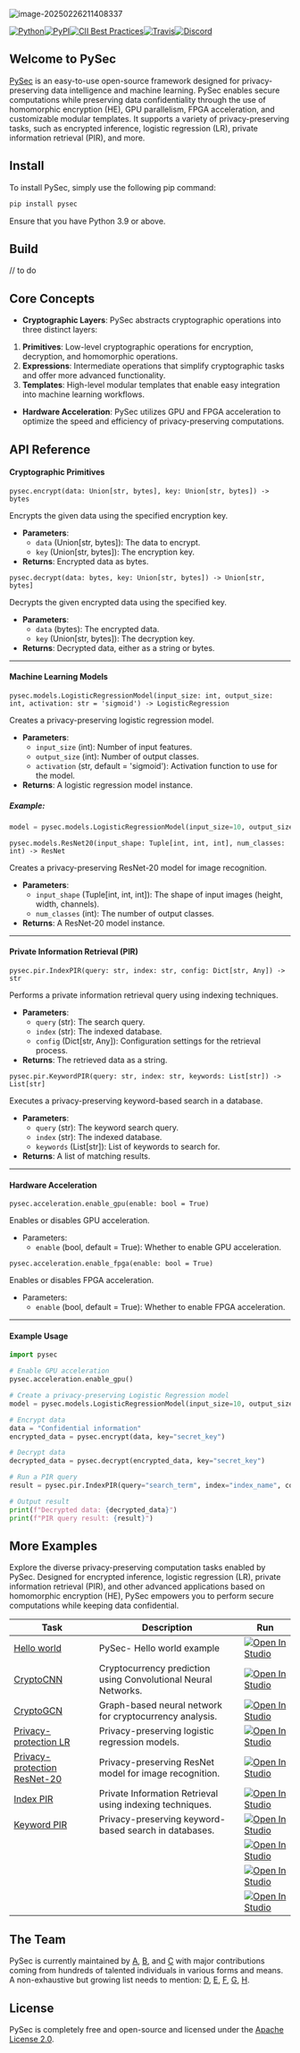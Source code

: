 

![image-20250226211408337](![](https://pic1.imgdb.cn/item/67eba4800ba3d5a1d7e90c6b.png))

[![Python](https://img.shields.io/pypi/pyversions/tensorflow.svg)](https://badge.fury.io/py/tensorflow)[![PyPI](https://badge.fury.io/py/tensorflow.svg)](https://badge.fury.io/py/tensorflow)[![CII Best Practices](https://bestpractices.coreinfrastructure.org/projects/1486/badge)](https://bestpractices.coreinfrastructure.org/projects/1486)[![Travis](https://app.travis-ci.com/ethereum/go-ethereum.svg?branch=master)](https://app.travis-ci.com/github/ethereum/go-ethereum)[![Discord](https://img.shields.io/badge/discord-join%20chat-blue.svg)](https://discord.gg/nthXNEv)

## Welcome to PySec

[PySec](https://www.google.com) is an easy-to-use open-source framework designed for privacy-preserving data intelligence and machine learning. PySec enables secure computations while preserving data confidentiality through the use of homomorphic encryption (HE), GPU parallelism, FPGA acceleration, and customizable modular templates. It supports a variety of privacy-preserving tasks, such as encrypted inference, logistic regression (LR), private information retrieval (PIR), and more.

## Install

To install PySec, simply use the following pip command:

```bash
pip install pysec
```

Ensure that you have Python 3.9 or above.

## Build

// to do

## Core Concepts

- **Cryptographic Layers**: PySec abstracts cryptographic operations into three distinct layers:

1. **Primitives**: Low-level cryptographic operations for encryption, decryption, and homomorphic operations.
2. **Expressions**: Intermediate operations that simplify cryptographic tasks and offer more advanced functionality.
3. **Templates**: High-level modular templates that enable easy integration into machine learning workflows.

- **Hardware Acceleration**: PySec utilizes GPU and FPGA acceleration to optimize the speed and efficiency of privacy-preserving computations.

## API Reference

#### Cryptographic Primitives

`pysec.encrypt(data: Union[str, bytes], key: Union[str, bytes]) -> bytes`

Encrypts the given data using the specified encryption key.

- **Parameters**:
  - `data` (Union[str, bytes]): The data to encrypt.
  - `key` (Union[str, bytes]): The encryption key.
- **Returns**: Encrypted data as bytes.

`pysec.decrypt(data: bytes, key: Union[str, bytes]) -> Union[str, bytes]`

Decrypts the given encrypted data using the specified key.

- **Parameters**:
  - `data` (bytes): The encrypted data.
  - `key` (Union[str, bytes]): The decryption key.
- **Returns**: Decrypted data, either as a string or bytes.

---

#### Machine Learning Models

`pysec.models.LogisticRegressionModel(input_size: int, output_size: int, activation: str = 'sigmoid') -> LogisticRegression`

Creates a privacy-preserving logistic regression model.

- **Parameters**:
  - `input_size` (int): Number of input features.
  - `output_size` (int): Number of output classes.
  - `activation` (str, default = 'sigmoid'): Activation function to use for the model.
- **Returns**: A logistic regression model instance.

##### Example:

```python
model = pysec.models.LogisticRegressionModel(input_size=10, output_size=1)
```

`pysec.models.ResNet20(input_shape: Tuple[int, int, int], num_classes: int) -> ResNet`

Creates a privacy-preserving ResNet-20 model for image recognition.

- **Parameters**:
  - `input_shape` (Tuple[int, int, int]): The shape of input images (height, width, channels).
  - `num_classes` (int): The number of output classes.
- **Returns**: A ResNet-20 model instance.

---

#### Private Information Retrieval (PIR)

`pysec.pir.IndexPIR(query: str, index: str, config: Dict[str, Any]) -> str`

Performs a private information retrieval query using indexing techniques.

- **Parameters**:
  - `query` (str): The search query.
  - `index` (str): The indexed database.
  - `config` (Dict[str, Any]): Configuration settings for the retrieval process.
- **Returns**: The retrieved data as a string.

`pysec.pir.KeywordPIR(query: str, index: str, keywords: List[str]) -> List[str]`

Executes a privacy-preserving keyword-based search in a database.

- **Parameters**:
  - `query` (str): The keyword search query.
  - `index` (str): The indexed database.
  - `keywords` (List[str]): List of keywords to search for.
- **Returns**: A list of matching results.

---

#### Hardware Acceleration

`pysec.acceleration.enable_gpu(enable: bool = True)`

Enables or disables GPU acceleration.

- Parameters:
  - `enable` (bool, default = True): Whether to enable GPU acceleration.

`pysec.acceleration.enable_fpga(enable: bool = True)`

Enables or disables FPGA acceleration.

- Parameters:
  - `enable` (bool, default = True): Whether to enable FPGA acceleration.

---

#### Example Usage

```python
import pysec

# Enable GPU acceleration
pysec.acceleration.enable_gpu()

# Create a privacy-preserving Logistic Regression model
model = pysec.models.LogisticRegressionModel(input_size=10, output_size=1)

# Encrypt data
data = "Confidential information"
encrypted_data = pysec.encrypt(data, key="secret_key")

# Decrypt data
decrypted_data = pysec.decrypt(encrypted_data, key="secret_key")

# Run a PIR query
result = pysec.pir.IndexPIR(query="search_term", index="index_name", config={"param": "value"})

# Output result
print(f"Decrypted data: {decrypted_data}")
print(f"PIR query result: {result}")
```

## More Examples

Explore the diverse privacy-preserving computation tasks enabled by PySec.  Designed for encrypted inference, logistic regression (LR), private information retrieval (PIR), and other advanced applications based on homomorphic encryption (HE), PySec empowers you to perform secure computations while keeping data confidential.

| Task                                                         | Description                                                  | Run                                                          |
| ------------------------------------------------------------ | ------------------------------------------------------------ | ------------------------------------------------------------ |
| [Hello world](#hello-simple-model)                           | PySec- Hello world example                                   | <a target="_blank" href="https://lightning.ai/lightning-ai/studios/pytorch-lightning-hello-world"><img src="https://pl-bolts-doc-images.s3.us-east-2.amazonaws.com/app-2/studio-badge.svg" alt="Open In Studio"/></a> |
| [CryptoCNN](https://lightning.ai/lightning-ai/studios/image-classification-with-pytorch-lightning) | Cryptocurrency prediction using Convolutional Neural Networks. | <a target="_blank" href="https://lightning.ai/lightning-ai/studios/image-classification-with-pytorch-lightning"><img src="https://pl-bolts-doc-images.s3.us-east-2.amazonaws.com/app-2/studio-badge.svg" alt="Open In Studio"/></a> |
| [CryptoGCN](https://lightning.ai/lightning-ai/studios/image-segmentation-with-pytorch-lightning) | Graph-based neural network for cryptocurrency analysis.      | <a target="_blank" href="https://lightning.ai/lightning-ai/studios/image-segmentation-with-pytorch-lightning"><img src="https://pl-bolts-doc-images.s3.us-east-2.amazonaws.com/app-2/studio-badge.svg" alt="Open In Studio"/></a> |
| [Privacy-protection LR](https://lightning.ai/lightning-ai/studios/object-detection-with-pytorch-lightning) | Privacy-preserving logistic regression models.               | <a target="_blank" href="https://lightning.ai/lightning-ai/studios/object-detection-with-pytorch-lightning"><img src="https://pl-bolts-doc-images.s3.us-east-2.amazonaws.com/app-2/studio-badge.svg" alt="Open In Studio"/></a> |
| [Privacy-protection ResNet-20](https://lightning.ai/lightning-ai/studios/text-classification-with-pytorch-lightning) | Privacy-preserving ResNet model for image recognition.       | <a target="_blank" href="https://lightning.ai/lightning-ai/studios/text-classification-with-pytorch-lightning"><img src="https://pl-bolts-doc-images.s3.us-east-2.amazonaws.com/app-2/studio-badge.svg" alt="Open In Studio"/></a> |
| [Index PIR](https://lightning.ai/lightning-ai/studios/text-summarization-with-pytorch-lightning) | Private Information Retrieval using indexing techniques.     | <a target="_blank" href="https://lightning.ai/lightning-ai/studios/text-summarization-with-pytorch-lightning"><img src="https://pl-bolts-doc-images.s3.us-east-2.amazonaws.com/app-2/studio-badge.svg" alt="Open In Studio"/></a> |
| [Keyword PIR](https://lightning.ai/lightning-ai/studios/finetune-a-personal-ai-music-generator) | Privacy-preserving keyword-based search in databases.        | <a target="_blank" href="https://lightning.ai/lightning-ai/studios/finetune-a-personal-ai-music-generator"><img src="https://pl-bolts-doc-images.s3.us-east-2.amazonaws.com/app-2/studio-badge.svg" alt="Open In Studio"/></a> |
|                                                              |                                                              | <a target="_blank" href="https://lightning.ai/lightning-ai/studios/finetune-an-llm-with-pytorch-lightning"><img src="https://pl-bolts-doc-images.s3.us-east-2.amazonaws.com/app-2/studio-badge.svg" alt="Open In Studio"/></a> |
|                                                              |                                                              | <a target="_blank" href="https://lightning.ai/lightning-ai/studios/recommendation-system-with-pytorch-lightning"><img src="https://pl-bolts-doc-images.s3.us-east-2.amazonaws.com/app-2/studio-badge.svg" alt="Open In Studio"/></a> |
|                                                              |                                                              | <a target="_blank" href="https://lightning.ai/lightning-ai/studios/time-series-forecasting-with-pytorch-lightning"><img src="https://pl-bolts-doc-images.s3.us-east-2.amazonaws.com/app-2/studio-badge.svg" alt="Open In Studio"/></a> |
## The Team

PySec is currently maintained by [A](), [B](), and [C]() with major contributions coming from hundreds of talented individuals in various forms and means. A non-exhaustive but growing list needs to mention: [D](), [E](), [F](), [G](), [H]().
## License

PySec is completely free and open-source and licensed under the [Apache License 2.0](LICENSE).

